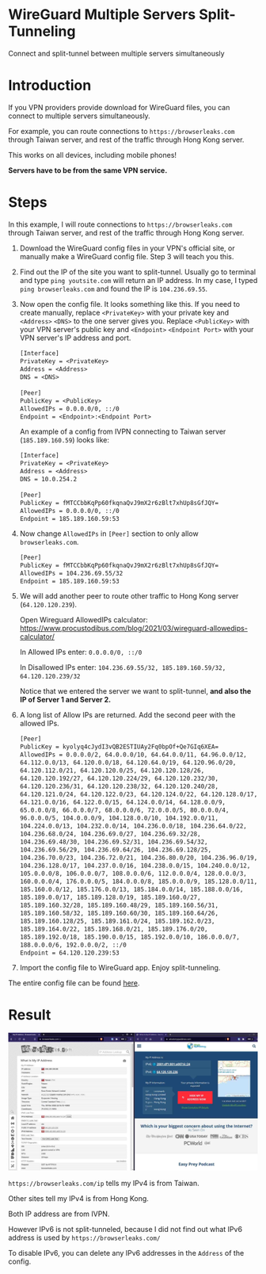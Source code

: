 # WireGuard Multiple Servers Split-Tunneling
Connect and split-tunnel between multiple servers simultaneously

# Introduction

If you VPN providers provide download for WireGuard files, you can connect to multiple servers simultaneously.

For example, you can route connections to `https://browserleaks.com` through Taiwan server, and rest of the traffic through Hong Kong server.

This works on all devices, including mobile phones!

**Servers have to be from the same VPN service.**

# Steps

In this example, I will route connections to `https://browserleaks.com` through Taiwan server, and rest of the traffic through Hong Kong server.

1. Download the WireGuard config files in your VPN's official site, or manually make a WireGuard config file. Step 3 will teach you this.
2. Find out the IP of the site you want to split-tunnel. Usually go to terminal and type `ping youtsite.com` will return an IP address. In my case, I typed `ping browserleaks.com` and found the IP is `104.236.69.55`.
3. Now open the config file. It looks something like this. If you need to create manually, replace `<PrivateKey>` with your private key and `<Address>` `<DNS>` to the one server gives you. Replace `<PublicKey>` with your VPN server's public key and `<Endpoint>` `<Endpoint Port>` with your VPN server's IP address and port.

   ```
   [Interface]
   PrivateKey = <PrivateKey>
   Address = <Address>
   DNS = <DNS>

   [Peer]
   PublicKey = <PublicKey>
   AllowedIPs = 0.0.0.0/0, ::/0
   Endpoint = <Endpoint>:<Endpoint Port>
   ```

   An example of a config from IVPN connecting to Taiwan server (`185.189.160.59`) looks like:

   ```
   [Interface]
   PrivateKey = <PrivateKey>
   Address = <Address>
   DNS = 10.0.254.2

   [Peer]
   PublicKey = fMTCCbbKqPp60fkqnaQvJ9mX2r6zBlt7xhUp8sGfJQY=
   AllowedIPs = 0.0.0.0/0, ::/0
   Endpoint = 185.189.160.59:53
   ```

4. Now change `AllowedIPs` in `[Peer]` section to only allow `browserleaks.com`.

   ```
   [Peer]
   PublicKey = fMTCCbbKqPp60fkqnaQvJ9mX2r6zBlt7xhUp8sGfJQY=
   AllowedIPs = 104.236.69.55/32
   Endpoint = 185.189.160.59:53
   ```

5. We will add another peer to route other traffic to Hong Kong server (`64.120.120.239`).

   Open Wireguard AllowedIPs calculator: https://www.procustodibus.com/blog/2021/03/wireguard-allowedips-calculator/

   In Allowed IPs enter: `0.0.0.0/0, ::/0`

   In Disallowed IPs enter: `104.236.69.55/32, 185.189.160.59/32, 64.120.120.239/32`

   Notice that we entered the server we want to split-tunnel, **and also the IP of Server 1 and Server 2.**

6. A long list of Allow IPs are returned. Add the second peer with the allowed IPs.

   ```
   [Peer]
   PublicKey = kyolyq4cJydI3vQB2ESTIUAy2Fq0bpOf+Qe7GIq6XEA=
   AllowedIPs = 0.0.0.0/2, 64.0.0.0/10, 64.64.0.0/11, 64.96.0.0/12, 64.112.0.0/13, 64.120.0.0/18, 64.120.64.0/19, 64.120.96.0/20, 64.120.112.0/21, 64.120.120.0/25, 64.120.120.128/26, 64.120.120.192/27, 64.120.120.224/29, 64.120.120.232/30, 64.120.120.236/31, 64.120.120.238/32, 64.120.120.240/28, 64.120.121.0/24, 64.120.122.0/23, 64.120.124.0/22, 64.120.128.0/17, 64.121.0.0/16, 64.122.0.0/15, 64.124.0.0/14, 64.128.0.0/9, 65.0.0.0/8, 66.0.0.0/7, 68.0.0.0/6, 72.0.0.0/5, 80.0.0.0/4, 96.0.0.0/5, 104.0.0.0/9, 104.128.0.0/10, 104.192.0.0/11, 104.224.0.0/13, 104.232.0.0/14, 104.236.0.0/18, 104.236.64.0/22, 104.236.68.0/24, 104.236.69.0/27, 104.236.69.32/28, 104.236.69.48/30, 104.236.69.52/31, 104.236.69.54/32, 104.236.69.56/29, 104.236.69.64/26, 104.236.69.128/25, 104.236.70.0/23, 104.236.72.0/21, 104.236.80.0/20, 104.236.96.0/19, 104.236.128.0/17, 104.237.0.0/16, 104.238.0.0/15, 104.240.0.0/12, 105.0.0.0/8, 106.0.0.0/7, 108.0.0.0/6, 112.0.0.0/4, 128.0.0.0/3, 160.0.0.0/4, 176.0.0.0/5, 184.0.0.0/8, 185.0.0.0/9, 185.128.0.0/11, 185.160.0.0/12, 185.176.0.0/13, 185.184.0.0/14, 185.188.0.0/16, 185.189.0.0/17, 185.189.128.0/19, 185.189.160.0/27, 185.189.160.32/28, 185.189.160.48/29, 185.189.160.56/31, 185.189.160.58/32, 185.189.160.60/30, 185.189.160.64/26, 185.189.160.128/25, 185.189.161.0/24, 185.189.162.0/23, 185.189.164.0/22, 185.189.168.0/21, 185.189.176.0/20, 185.189.192.0/18, 185.190.0.0/15, 185.192.0.0/10, 186.0.0.0/7, 188.0.0.0/6, 192.0.0.0/2, ::/0
   Endpoint = 64.120.120.239:53
   ```

7. Import the config file to WireGuard app. Enjoy split-tunneling.

The entire config file can be found [here](https://github.com/138138138/wireguard-multi-server-splittunnel/blob/main/example-splittunnel.conf).

# Result

![Image](https://github.com/138138138/wireguard-multi-server-splittunnel/raw/main/Result.jpg)

`https://browserleaks.com/ip` tells my IPv4 is from Taiwan.

Other sites tell my IPv4 is from Hong Kong.

Both IP address are from IVPN.

However IPv6 is not split-tunneled, because I did not find out what IPv6 address is used by `https://browserleaks.com/`

To disable IPv6, you can delete any IPv6 addresses in the `Address` of the config.
